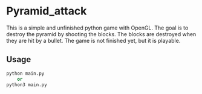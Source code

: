 # Pyramid_attack

This is a simple and unfinished python game with OpenGL. The goal is to destroy the pyramid by shooting the blocks. The blocks are destroyed when they are hit by a bullet. The game is not finished yet, but it is playable.

## Usage 
```python
python main.py
    or
python3 main.py
```